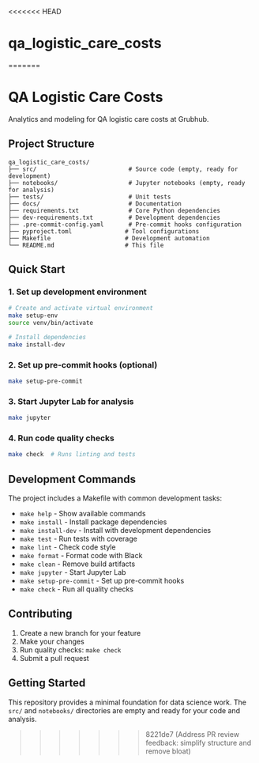 <<<<<<< HEAD
# qa_logistic_care_costs
=======
# QA Logistic Care Costs

Analytics and modeling for QA logistic care costs at Grubhub.

## Project Structure

```
qa_logistic_care_costs/
├── src/                          # Source code (empty, ready for development)
├── notebooks/                    # Jupyter notebooks (empty, ready for analysis)
├── tests/                        # Unit tests
├── docs/                         # Documentation
├── requirements.txt              # Core Python dependencies
├── dev-requirements.txt          # Development dependencies
├── .pre-commit-config.yaml       # Pre-commit hooks configuration
├── pyproject.toml               # Tool configurations
├── Makefile                     # Development automation
└── README.md                    # This file
```

## Quick Start

### 1. Set up development environment

```bash
# Create and activate virtual environment
make setup-env
source venv/bin/activate

# Install dependencies
make install-dev
```

### 2. Set up pre-commit hooks (optional)

```bash
make setup-pre-commit
```

### 3. Start Jupyter Lab for analysis

```bash
make jupyter
```

### 4. Run code quality checks

```bash
make check  # Runs linting and tests
```

## Development Commands

The project includes a Makefile with common development tasks:

- `make help` - Show available commands
- `make install` - Install package dependencies
- `make install-dev` - Install with development dependencies
- `make test` - Run tests with coverage
- `make lint` - Check code style
- `make format` - Format code with Black
- `make clean` - Remove build artifacts
- `make jupyter` - Start Jupyter Lab
- `make setup-pre-commit` - Set up pre-commit hooks
- `make check` - Run all quality checks

## Contributing

1. Create a new branch for your feature
2. Make your changes
3. Run quality checks: `make check`
4. Submit a pull request

## Getting Started

This repository provides a minimal foundation for data science work. The `src/` and `notebooks/` directories are empty and ready for your code and analysis.
>>>>>>> 8221de7 (Address PR review feedback: simplify structure and remove bloat)
